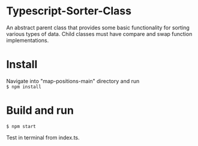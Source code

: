 # Typescript-Sorter-Class
An abstract parent class that provides some basic functionality for sorting various types of data. Child classes must have compare and swap function implementations.

# Install
Navigate into "map-positions-main" directory and run</br>
```$ npm install```

# Build and run
```$ npm start```

Test in terminal from index.ts.

